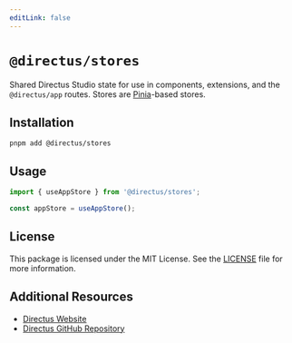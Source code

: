 ```yaml
---
editLink: false
---
```


# `@directus/stores`

Shared Directus Studio state for use in components, extensions, and the `@directus/app` routes. Stores are
[Pinia](https://www.npmjs.com/package/pinia)-based stores.

## Installation

```
pnpm add @directus/stores
```

## Usage

```ts
import { useAppStore } from '@directus/stores';

const appStore = useAppStore();
```

## License

This package is licensed under the MIT License. See the
[LICENSE](https://github.com/directus/directus/blob/main/packages/stores/license) file for more information.

## Additional Resources

- [Directus Website](https://directus.io)
- [Directus GitHub Repository](https://github.com/directus/directus)
